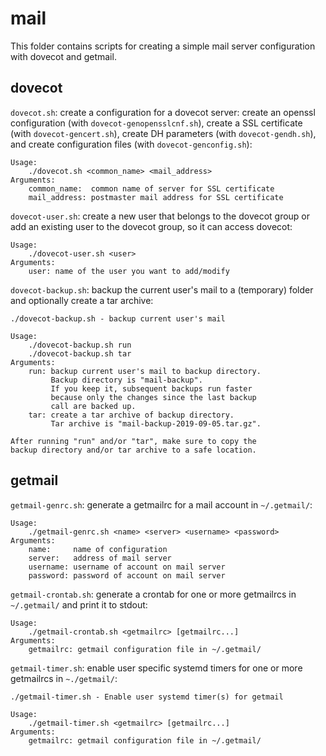 # mail

This folder contains scripts for creating a simple mail server configuration
with dovecot and getmail.

## dovecot

`dovecot.sh`: create a configuration for a dovecot server: create an openssl
configuration (with `dovecot-genopensslcnf.sh`), create a SSL certificate (with
`dovecot-gencert.sh`), create DH parameters (with `dovecot-gendh.sh`), and
create configuration files (with `dovecot-genconfig.sh`):

```
Usage:
    ./dovecot.sh <common_name> <mail_address>
Arguments:
    common_name:  common name of server for SSL certificate
    mail_address: postmaster mail address for SSL certificate
```

`dovecot-user.sh`: create a new user that belongs to the dovecot group or add
an existing user to the dovecot group, so it can access dovecot:

```
Usage:
    ./dovecot-user.sh <user>
Arguments:
    user: name of the user you want to add/modify
```

`dovecot-backup.sh`: backup the current user's mail to a (temporary) folder and
optionally create a tar archive:

```
./dovecot-backup.sh - backup current user's mail

Usage:
    ./dovecot-backup.sh run
    ./dovecot-backup.sh tar
Arguments:
    run: backup current user's mail to backup directory.
         Backup directory is "mail-backup".
         If you keep it, subsequent backups run faster
         because only the changes since the last backup
         call are backed up.
    tar: create a tar archive of backup directory.
         Tar archive is "mail-backup-2019-09-05.tar.gz".

After running "run" and/or "tar", make sure to copy the
backup directory and/or tar archive to a safe location.
```

## getmail

`getmail-genrc.sh`: generate a getmailrc for a mail account in `~/.getmail/`:

```
Usage:
    ./getmail-genrc.sh <name> <server> <username> <password>
Arguments:
    name:     name of configuration
    server:   address of mail server
    username: username of account on mail server
    password: password of account on mail server
```

`getmail-crontab.sh`: generate a crontab for one or more getmailrcs in
`~/.getmail/` and print it to stdout:

```
Usage:
    ./getmail-crontab.sh <getmailrc> [getmailrc...]
Arguments:
    getmailrc: getmail configuration file in ~/.getmail/
```

`getmail-timer.sh`: enable user specific systemd timers for one or more
getmailrcs in `~./getmail/`:

```
./getmail-timer.sh - Enable user systemd timer(s) for getmail

Usage:
    ./getmail-timer.sh <getmailrc> [getmailrc...]
Arguments:
    getmailrc: getmail configuration file in ~/.getmail/
```
